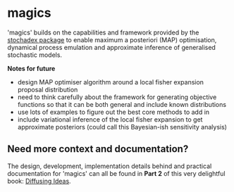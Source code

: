 # magics

'magics' builds on the capabilities and framework provided by the [stochadex package](https://github.com/umbralcalc/stochadex) to enable maximum a posteriori (MAP) optimisation, dynamical process emulation and approximate inference of generalised stochastic models. 

**Notes for future**
- design MAP optimiser algorithm around a local fisher expansion proposal distribution 
- need to think carefully about the framework for generating objective functions so that it can be both general and include known distributions 
- use lots of examples to figure out the best core methods to add in
- include variational inference of the local fisher expansion to get approximate posteriors (could call this Bayesian-ish sensitivity analysis)

## Need more context and documentation?

The design, development, implementation details behind and practical documentation for 'magics' can all be found in **Part 2** of this very delightful book: [Diffusing Ideas](https://umbralcalc.github.io/diffusing-ideas/).
